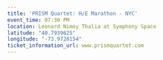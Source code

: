 ```yaml
---
title: 'PRISM Quartet: H/E Marathon - NYC'
event_time: 07:30 PM
location: Leonard Nimoy Thalia at Symphony Space
latitude: "40.7939625"
longitude: "-73.9728154"
ticket_information_url: www.prismquartet.com
---
```

